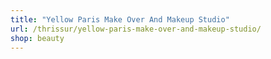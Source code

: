 ```yaml
---
title: "Yellow Paris Make Over And Makeup Studio"
url: /thrissur/yellow-paris-make-over-and-makeup-studio/
shop: beauty
---
```


